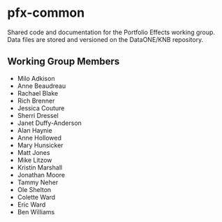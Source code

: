 # pfx-common
Shared code and documentation for the Portfolio Effects working group.
Data files are stored and versioned on the DataONE/KNB repository.

## Working Group Members
 - Milo   Adkison
 - Anne 	Beaudreau
 - Rachael 	Blake
 - Rich 	Brenner
 - Jessica 	Couture
 - Sherri 	Dressel
 - Janet 	Duffy-Anderson
 - Alan	Haynie
 - Anne 	Hollowed
 - Mary 	Hunsicker
 - Matt	Jones
 - Mike 	Litzow
 - Kristin 	Marshall
 - Jonathan 	Moore
 - Tammy 	Neher
 - Ole 	Shelton
 - Colette	Ward
 - Eric 	Ward
 - Ben 	Williams

